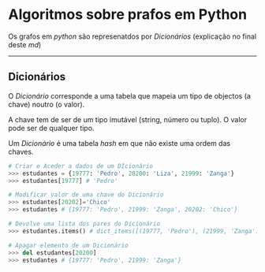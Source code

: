 # Algoritmos sobre prafos em Python

Os grafos em _python_ são represenatdos por _Dicionários_ (explicação no final deste _md_)



------------------------------------------------------

## Dicionários

O _Dicionário_ corresponde a uma tabela que mapeia um
tipo de objectos (a chave) noutro (o valor). 

A chave tem de ser de um tipo imutável (string, número ou tuplo). O
valor pode ser de qualquer tipo.

Um _Dicionário_ é uma tabela _hash_ em que não existe uma ordem das chaves.

```python
# Criar e Aceder a dados de um DIcionário
>>> estudantes = {19777: 'Pedro', 20200: 'Liza', 21999: 'Zanga'}
>>> estudantes[19777] # 'Pedro'

# Modificar valor de uma chave do Dicionário
>>> estudantes[20202]='Chico'
>>> estudantes # {19777: 'Pedro', 21999: 'Zanga', 20202: 'Chico'}

# Devolve uma lista dos pares do Dicionário
>>> estudantes.items() # dict_items([(19777, 'Pedro'), (21999, 'Zanga'), (20202, 'Chico')])

# Apagar elemento de um Dicionário
>>> del estudantes[20200]
>>> estudantes # {19777: 'Pedro', 21999: 'Zanga'}
```
